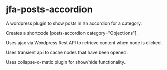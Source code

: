 # jfa-posts-accordion
A wordpress plugin to show posts in an accordion for a category.

Creates a shortcode [posts-accordion category="Objections"].

Uses ajax via Wordpress Rest API to retrieve content when node is clicked.

Uses transient api to cache nodes that have been opened.

Uses collapse-o-matic plugin for show/hide functionality.

